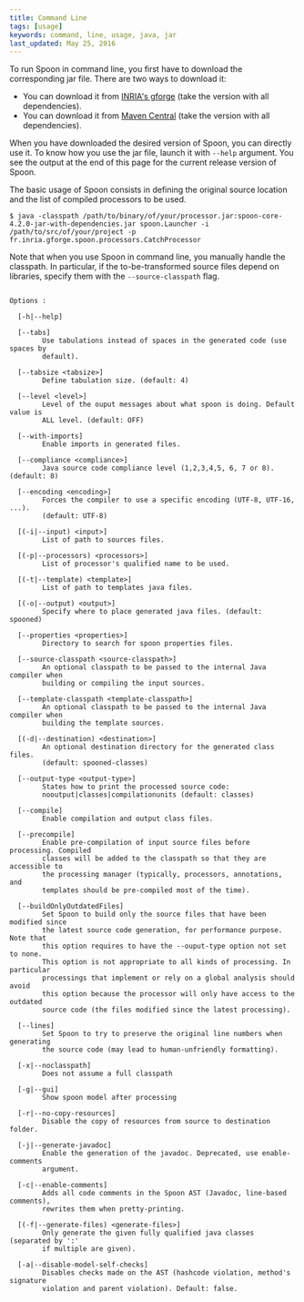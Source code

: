 ```yaml
---
title: Command Line
tags: [usage]
keywords: command, line, usage, java, jar
last_updated: May 25, 2016
---
```


To run Spoon in command line, you first have to download the corresponding jar file.
There are two ways to download it:

- You can download it from [INRIA's gforge](https://gforge.inria.fr/frs/?group_id=73) 
(take the version with all dependencies).
- You can download it from [Maven Central](http://search.maven.org/#search%7Cgav%7C1%7Cg%3A%22fr.inria.gforge.spoon%22%20AND%20a%3A%22spoon-core%22) 
(take the version with all dependencies).

When you have downloaded the desired version of Spoon, you can directly use it. 
To know how you use the jar file, launch it with `--help` argument. 
You see the output at the end of this page for the current release version of Spoon.

The basic usage of Spoon consists in defining the original source location and the list of compiled processors to be used. 

```console
$ java -classpath /path/to/binary/of/your/processor.jar:spoon-core-4.2.0-jar-with-dependencies.jar spoon.Launcher -i /path/to/src/of/your/project -p fr.inria.gforge.spoon.processors.CatchProcessor
```

Note that when you use Spoon in command line, you manually handle the classpath.
In particular, if the to-be-transformed source files depend on libraries, specify them with the `--source-classpath` flag.

```console

Options : 

  [-h|--help]

  [--tabs]
        Use tabulations instead of spaces in the generated code (use spaces by
        default).

  [--tabsize <tabsize>]
        Define tabulation size. (default: 4)

  [--level <level>]
        Level of the ouput messages about what spoon is doing. Default value is
        ALL level. (default: OFF)

  [--with-imports]
        Enable imports in generated files.

  [--compliance <compliance>]
        Java source code compliance level (1,2,3,4,5, 6, 7 or 8). (default: 8)

  [--encoding <encoding>]
        Forces the compiler to use a specific encoding (UTF-8, UTF-16, ...).
        (default: UTF-8)

  [(-i|--input) <input>]
        List of path to sources files.

  [(-p|--processors) <processors>]
        List of processor's qualified name to be used.

  [(-t|--template) <template>]
        List of path to templates java files.

  [(-o|--output) <output>]
        Specify where to place generated java files. (default: spooned)

  [--properties <properties>]
        Directory to search for spoon properties files.

  [--source-classpath <source-classpath>]
        An optional classpath to be passed to the internal Java compiler when
        building or compiling the input sources.

  [--template-classpath <template-classpath>]
        An optional classpath to be passed to the internal Java compiler when
        building the template sources.

  [(-d|--destination) <destination>]
        An optional destination directory for the generated class files.
        (default: spooned-classes)

  [--output-type <output-type>]
        States how to print the processed source code:
        nooutput|classes|compilationunits (default: classes)

  [--compile]
        Enable compilation and output class files.

  [--precompile]
        Enable pre-compilation of input source files before processing. Compiled
        classes will be added to the classpath so that they are accessible to
        the processing manager (typically, processors, annotations, and
        templates should be pre-compiled most of the time).

  [--buildOnlyOutdatedFiles]
        Set Spoon to build only the source files that have been modified since
        the latest source code generation, for performance purpose. Note that
        this option requires to have the --ouput-type option not set to none.
        This option is not appropriate to all kinds of processing. In particular
        processings that implement or rely on a global analysis should avoid
        this option because the processor will only have access to the outdated
        source code (the files modified since the latest processing).

  [--lines]
        Set Spoon to try to preserve the original line numbers when generating
        the source code (may lead to human-unfriendly formatting).

  [-x|--noclasspath]
        Does not assume a full classpath

  [-g|--gui]
        Show spoon model after processing

  [-r|--no-copy-resources]
        Disable the copy of resources from source to destination folder.

  [-j|--generate-javadoc]
        Enable the generation of the javadoc. Deprecated, use enable-comments
        argument.

  [-c|--enable-comments]
        Adds all code comments in the Spoon AST (Javadoc, line-based comments),
        rewrites them when pretty-printing.

  [(-f|--generate-files) <generate-files>]
        Only generate the given fully qualified java classes (separated by ':'
        if multiple are given).

  [-a|--disable-model-self-checks]
        Disables checks made on the AST (hashcode violation, method's signature
        violation and parent violation). Default: false.
```
